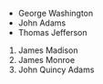 - George Washington
- John Adams
- Thomas Jefferson

1. James Madison
2. James Monroe
3. John Quincy Adams
